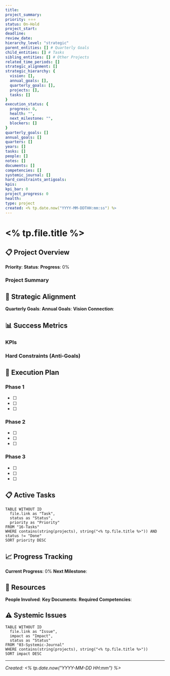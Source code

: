 ```yaml
---
title: 
project_summary: 
priority: ⭐⭐⭐
status: On-Hold
project_start: 
deadline: 
review_date: 
hierarchy_level: "strategic"
parent_entities: [] # Quarterly Goals
child_entities: [] # Tasks
sibling_entities: [] # Other Projects
related_time_periods: []
strategic_alignment: []
strategic_hierarchy: {
  vision: [],
  annual_goals: [],
  quarterly_goals: [], 
  projects: [],
  tasks: []
}
execution_status: {
  progress: 0,
  health: "",
  next_milestone: "",
  blockers: []
}
quarterly_goals: []
annual_goals: []
quarters: []
years: []
tasks: []
people: []
notes: []
documents: []
competencies: []
systemic_journal: []
hard_constraints_antigoals: 
kpis: 
kpi_bar: 0
project_progress: 0
health: 
type: project
created: <% tp.date.now("YYYY-MM-DDTHH:mm:ss") %>
---
```


# <% tp.file.title %>

## 📋 Project Overview

**Priority**: 
**Status**: 
**Progress**: 0%

### Project Summary

## 🎯 Strategic Alignment

**Quarterly Goals**: 
**Annual Goals**: 
**Vision Connection**: 

## 📊 Success Metrics

### KPIs

### Hard Constraints (Anti-Goals)

## 🚀 Execution Plan

### Phase 1
- [ ] 
- [ ] 
- [ ] 

### Phase 2
- [ ] 
- [ ] 
- [ ] 

### Phase 3
- [ ] 
- [ ] 
- [ ] 

## 📋 Active Tasks

```dataview
TABLE WITHOUT ID
  file.link as "Task",
  status as "Status",
  priority as "Priority"
FROM "16-Tasks"
WHERE contains(string(projects), string("<% tp.file.title %>")) AND status != "Done"
SORT priority DESC
```

## 📈 Progress Tracking

**Current Progress**: 0%
**Next Milestone**: 

## 🤝 Resources

**People Involved**: 
**Key Documents**: 
**Required Competencies**: 

## ⚠️ Systemic Issues

```dataview
TABLE WITHOUT ID
  file.link as "Issue",
  impact as "Impact",
  status as "Status"
FROM "03-Systemic-Journal"
WHERE contains(string(projects), string("<% tp.file.title %>"))
SORT impact DESC
```

---

*Created: <% tp.date.now("YYYY-MM-DD HH:mm") %>*
